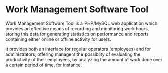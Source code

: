 # Work Management Software Tool
Work Management Software Tool is a PHP/MySQL web application which provides an effective means of recording and monitoring work hours, storing this data for generating statistics on performance and reports containing either online or offline activity for users. 

It provides both an interface for regular operators (employees) and for administrators, offering managers the possiblity of evaluating the productivity of their employees, by analyzing the amount of work done over a certain period of time, for instance. 
